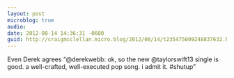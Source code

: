 ```yaml
---
layout: post
microblog: true
audio: 
date: 2012-08-14 14:36:31 -0600
guid: http://craigmcclellan.micro.blog/2012/08/14/t235475009248837632.html
---
```

Even Derek agrees “@derekwebb: ok, so the new @taylorswift13 single is good. a well-crafted, well-executed pop song. i admit it. #shutup”
